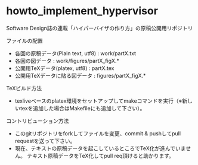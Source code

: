 howto_implement_hypervisor
==========================

Software Design誌の連載「ハイパーバイザの作り方」の原稿公開用リポジトリ

ファイルの配置
- 各回の原稿データ(Plain text, utf8) : work/partX.txt
- 各回の図データ : work/figures/partX_figX.*
- 公開用TeXデータ(platex, utf8) : partX.tex
- 公開用TeXデータに貼る図データ : figures/partX_figX.*

TeXビルド方法
- texliveベースのplatex環境をセットアップしてmakeコマンドを実行（※新しいtexを追加した場合はMakefileにも追加して下さい）。

コントリビューション方法
- このgitリポジトリをforkしてファイルを変更、commit & pushしてpull requestを送って下さい。
- 現在、テキストの原稿データを起こしているところでTeX化が進んでいません。 テキスト原稿データをTeX化してpull req頂けると助かります。
